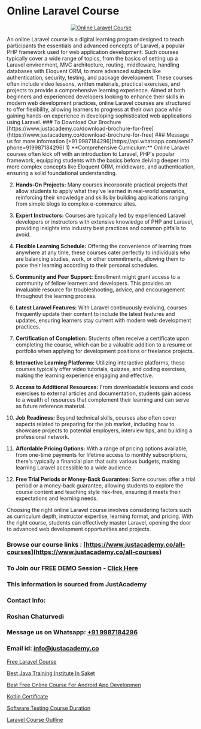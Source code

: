 # Online Laravel Course

<p align="center">
  <a href="https://justacademy.co/storage2/course_image/1676637388_course_image.webp">
    <img src="https://justacademy.co/course-detail/laravel-training" alt="Online Laravel Course">
  </a>
</p>
An online Laravel course is a digital learning program designed to teach participants the essentials and advanced concepts of Laravel, a popular PHP framework used for web application development. Such courses typically cover a wide range of topics, from the basics of setting up a Laravel environment, MVC architecture, routing, middleware, handling databases with Eloquent ORM, to more advanced subjects like authentication, security, testing, and package development. These courses often include video lessons, written materials, practical exercises, and projects to provide a comprehensive learning experience. Aimed at both beginners and experienced developers looking to enhance their skills in modern web development practices, online Laravel courses are structured to offer flexibility, allowing learners to progress at their own pace while gaining hands-on experience in developing sophisticated web applications using Laravel.
### To Download Our Brochure [https://www.justacademy.co/download-brochure-for-free](https://www.justacademy.co/download-brochure-for-free)
### Message us for more information [+91 9987184296](https://api.whatsapp.com/send?phone=919987184296)
1) **Comprehensive Curriculum:** Online Laravel courses often kick off with an introduction to Laravel, PHP's popular framework, equipping students with the basics before delving deeper into more complex concepts like Eloquent ORM, middleware, and authentication, ensuring a solid foundational understanding.

2) **Hands-On Projects:** Many courses incorporate practical projects that allow students to apply what they've learned in real-world scenarios, reinforcing their knowledge and skills by building applications ranging from simple blogs to complex e-commerce sites.

3) **Expert Instructors:** Courses are typically led by experienced Laravel developers or instructors with extensive knowledge of PHP and Laravel, providing insights into industry best practices and common pitfalls to avoid.

4) **Flexible Learning Schedule:** Offering the convenience of learning from anywhere at any time, these courses cater perfectly to individuals who are balancing studies, work, or other commitments, allowing them to pace their learning according to their personal schedules.

5) **Community and Peer Support:** Enrollment might grant access to a community of fellow learners and developers. This provides an invaluable resource for troubleshooting, advice, and encouragement throughout the learning process.

6) **Latest Laravel Features:** With Laravel continuously evolving, courses frequently update their content to include the latest features and updates, ensuring learners stay current with modern web development practices.

7) **Certification of Completion:** Students often receive a certificate upon completing the course, which can be a valuable addition to a resume or portfolio when applying for development positions or freelance projects.

8) **Interactive Learning Platforms:** Utilizing interactive platforms, these courses typically offer video tutorials, quizzes, and coding exercises, making the learning experience engaging and effective.

9) **Access to Additional Resources:** From downloadable lessons and code exercises to external articles and documentation, students gain access to a wealth of resources that complement their learning and can serve as future reference material.

10) **Job Readiness:** Beyond technical skills, courses also often cover aspects related to preparing for the job market, including how to showcase projects to potential employers, interview tips, and building a professional network.

11) **Affordable Pricing Options:** With a range of pricing options available, from one-time payments for lifetime access to monthly subscriptions, there's typically a financial plan that suits various budgets, making learning Laravel accessible to a wide audience.

12) **Free Trial Periods or Money-Back Guarantee:** Some courses offer a trial period or a money-back guarantee, allowing students to explore the course content and teaching style risk-free, ensuring it meets their expectations and learning needs.

Choosing the right online Laravel course involves considering factors such as curriculum depth, instructor expertise, learning format, and pricing. With the right course, students can effectively master Laravel, opening the door to advanced web development opportunities and projects.

### Browse our course links : [https://www.justacademy.co/all-courses](https://www.justacademy.co/all-courses) 
### To Join our FREE DEMO Session - [Click Here](https://www.justacademy.co/register-for-course-demo)


### This information is sourced from JustAcademy
### Contact Info:
### Roshan Chaturvedi
### Message us on Whatsapp: [+91 9987184296](https://api.whatsapp.com/send?phone=919987184296)
### Email id: [info@justacademy.co](mailto:info@justacademy.co)
                
[Free Laravel Course](https://www.linkedin.com/pulse/free-laravel-course-justacademy-chicago-eomif?trackingId=sDigMVjJWEl65SaekewHSQ%3D%3D&lipi=urn%3Ali%3Apage%3Ad_flagship3_company_admin%3BCp0x2GOYQ7yuHLQJq%2Fwubg%3D%3D)

[Best Java Training Institute In Saket](https://www.linkedin.com/pulse/best-java-training-institute-saket-justacademy-mumbai-8fsme?trackingId=CQFLzNvS%2FxVWcZhgKEPK0Q%3D%3D&lipi=urn%3Ali%3Apage%3Ad_flagship3_showcase_admin%3B4hzOhjOyRsS4BMzXWRzbRw%3D%3D)

[Best Free Online Course For Android App Developmen](https://medium.com/@mahi3106/best-free-online-course-for-android-app-developmen-76e4c7729288)

[Kotlin Certificate](https://medium.com/@namusn/kotlin-certificate-44a81a88bd99)

[Software Testing Course Duration](https://justacademyin.github.io/justacademy/software-testing-course-duration)

[Laravel Course Outline](https://justacademyin.github.io/justacademy/laravel-course-outline)

